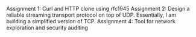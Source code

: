 Assignment 1: Curl and HTTP clone using rfc1945
Assignment 2: Design a reliable streaming transport protocol on top of UDP.  Essentially, I am building a simplified version of TCP.
Assignment 4: Tool for network exploration and security auditing
